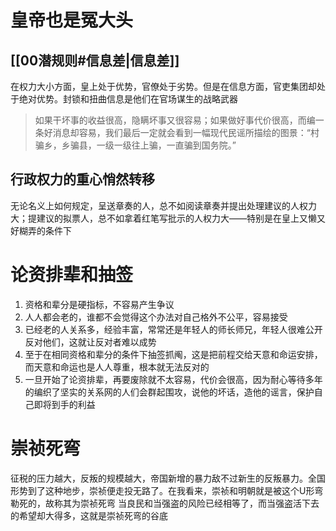 # 皇帝也是冤大头
## [[00潜规则#信息差|信息差]]
在权力大小方面，皇上处于优势，官僚处于劣势。但是在信息方面，官吏集团却处于绝对优势。封锁和扭曲信息是他们在官场谋生的战略武器
> 如果干坏事的收益很高，隐瞒坏事又很容易；如果做好事代价很高，而编一条好消息却容易，我们最后一定就会看到一幅现代民谣所描绘的图景：“村骗乡，乡骗县，一级一级往上骗，一直骗到国务院。”
## 行政权力的重心悄然转移
无论名义上如何规定，呈送章奏的人，总不如阅读章奏并提出处理建议的人权力大；提建议的拟票人，总不如拿着红笔写批示的人权力大——特别是在皇上又懒又好糊弄的条件下
# 论资排辈和抽签
1. 资格和辈分是硬指标，不容易产生争议
2. 人人都会老的，谁都不会觉得这个办法对自己格外不公平，容易接受
3. 已经老的人关系多，经验丰富，常常还是年轻人的师长师兄，年轻人很难公开反对他们，这就让反对者难以成势
4. 至于在相同资格和辈分的条件下抽签抓阄，这是把前程交给天意和命运安排，而天意和命运也是人人尊重，根本就无法反对的
5. 一旦开始了论资排辈，再要废除就不太容易，代价会很高，因为耐心等待多年的编织了坚实的关系网的人们会群起围攻，说他的坏话，造他的谣言，保护自己即将到手的利益
# 崇祯死弯
征税的压力越大，反叛的规模越大，帝国新增的暴力敌不过新生的反叛暴力。全国形势到了这种地步，崇祯便走投无路了。在我看来，崇祯和明朝就是被这个U形弯勒死的，故称其为崇祯死弯
当良民和当强盗的风险已经相等了，而当强盗活下去的希望却大得多，这就是崇祯死弯的谷底